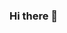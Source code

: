 ### Hi there 👋

<!--
**yangyangnote/yangyangnote** is a ✨ _special_ ✨ repository because its `README.md` (this file) appears on your GitHub profile.

Here are some ideas to get you started:

- 🔭 I’m currently working on Freekey
- 🌱 I’m currently learning JavaScript
- 👯 I’m looking to collaborate on ...
- 🤔 I’m looking for help with ...
- 💬 Ask me about ...
- 📫 How to reach me: yangyang.swift@gmail.com
- 😄 Pronouns: ...
- ⚡ Fun fact: ...
-->
